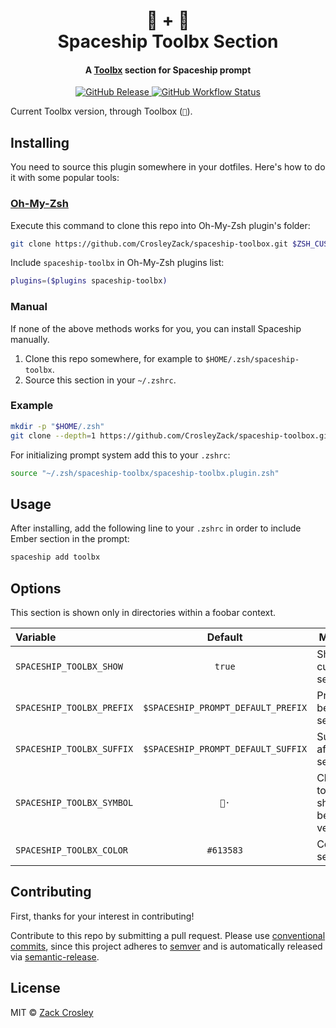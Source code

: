 <h1 align="center">
  🔧 + 🚀
  <br>Spaceship Toolbx Section<br>
</h1>

<h4 align="center">
  A <a href="https://containertoolbx.org/" target="_blank">Toolbx</a> section for Spaceship prompt
</h4>

<p align="center">
  <a href="https://github.com/spaceship-prompt/spaceship-section/releases">
    <img src="https://img.shields.io/github/v/release/spaceship-prompt/spaceship-section.svg?style=flat-square"
      alt="GitHub Release" />
  </a>

  <a href="https://github.com/CrosleyZack/spaceship-toolbox/actions">
    <img src="https://img.shields.io/github/actions/workflow/status/spaceship-prompt/spaceship-gradle/ci.yaml?style=flat-square"
      alt="GitHub Workflow Status" />
  </a>

</p>

Current Toolbx version, through Toolbox (`🔧`).

## Installing

You need to source this plugin somewhere in your dotfiles. Here's how to do it with some popular tools:

### [Oh-My-Zsh]

Execute this command to clone this repo into Oh-My-Zsh plugin's folder:

```zsh
git clone https://github.com/CrosleyZack/spaceship-toolbox.git $ZSH_CUSTOM/plugins/spaceship-toolbx
```

Include `spaceship-toolbx` in Oh-My-Zsh plugins list:

```zsh
plugins=($plugins spaceship-toolbx)
```

### Manual

If none of the above methods works for you, you can install Spaceship manually.

1. Clone this repo somewhere, for example to `$HOME/.zsh/spaceship-toolbx`.
2. Source this section in your `~/.zshrc`.

### Example

```zsh
mkdir -p "$HOME/.zsh"
git clone --depth=1 https://github.com/CrosleyZack/spaceship-toolbox.git "$HOME/.zsh/spaceship-toolbx"
```

For initializing prompt system add this to your `.zshrc`:

```zsh title=".zshrc"
source "~/.zsh/spaceship-toolbx/spaceship-toolbx.plugin.zsh"
```

## Usage

After installing, add the following line to your `.zshrc` in order to include Ember section in the prompt:

```zsh
spaceship add toolbx
```

## Options

This section is shown only in directories within a foobar context.

| Variable                   |              Default               | Meaning                              |
| :------------------------- | :--------------------------------: | ------------------------------------ |
| `SPACESHIP_TOOLBX_SHOW`   |               `true`               | Show current section                 |
| `SPACESHIP_TOOLBX_PREFIX` | `$SPACESHIP_PROMPT_DEFAULT_PREFIX` | Prefix before section                |
| `SPACESHIP_TOOLBX_SUFFIX` | `$SPACESHIP_PROMPT_DEFAULT_SUFFIX` | Suffix after section                 |
| `SPACESHIP_TOOLBX_SYMBOL` |               `🔧·`                | Character to be shown before version |
| `SPACESHIP_TOOLBX_COLOR`  |             `#613583`              | Color of section                     |

## Contributing

First, thanks for your interest in contributing!

Contribute to this repo by submitting a pull request. Please use [conventional commits](https://www.conventionalcommits.org/), since this project adheres to [semver](https://semver.org/) and is automatically released via [semantic-release](https://github.com/semantic-release/semantic-release).

## License

MIT © [Zack Crosley](http://crosleyzack.com)

<!-- References -->

[Oh-My-Zsh]: https://ohmyz.sh/
